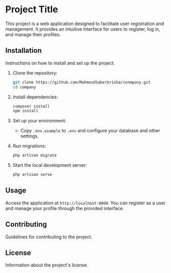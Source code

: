 # Project Title

This project is a web application designed to facilitate user registration and management. It provides an intuitive interface for users to register, log in, and manage their profiles.

## Installation

Instructions on how to install and set up the project.

1. Clone the repository:

    ```bash
    git clone https://github.com/MahmoudSaberbrisha/conmpany.git
    cd company
    ```

2. Install dependencies:

    ```bash
    composer install
    npm install
    ```

3. Set up your environment:

    - Copy `.env.example` to `.env` and configure your database and other settings.

4. Run migrations:

    ```bash
    php artisan migrate
    ```

5. Start the local development server:
    ```bash
    php artisan serve
    ```

## Usage

Access the application at `http://localhost:8000`. You can register as a user and manage your profile through the provided interface.

## Contributing

Guidelines for contributing to the project.

## License

Information about the project's license.
